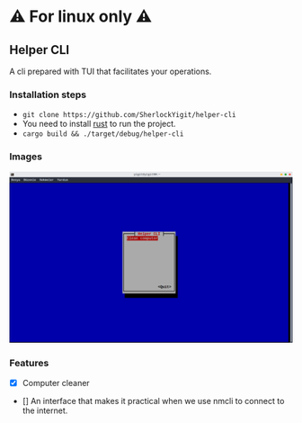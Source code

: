 # ⚠️  For linux only ⚠️ 

## Helper CLI
A cli prepared with TUI that facilitates your operations.
### Installation steps
- `git clone https://github.com/SherlockYigit/helper-cli`
- You need to install [rust](https://rust-lang.org/) to run the project.
- `cargo build && ./target/debug/helper-cli`

### Images
![screenshot](/demo/app_image.png)

### Features
- [x] Computer cleaner
- [] An interface that makes it practical when we use nmcli to connect to the internet.
